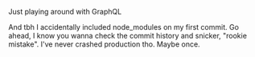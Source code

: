 Just playing around with GraphQL

And tbh I accidentally included node_modules on my first commit. Go ahead, I know you wanna check the commit history and snicker, "rookie mistake". I've never crashed production tho. Maybe once.
